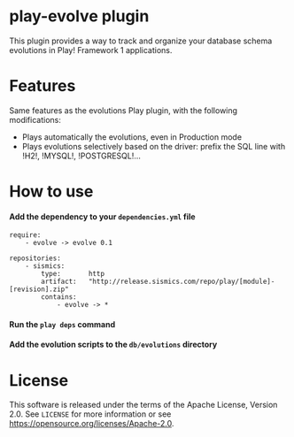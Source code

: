 # play-evolve plugin

This plugin provides a way to track and organize your database schema evolutions in Play! Framework 1 applications.

# Features

Same features as the evolutions Play plugin, with the following modifications:

* Plays automatically the evolutions, even in Production mode
* Plays evolutions selectively based on the driver: prefix the SQL line with !H2!, !MYSQL!, !POSTGRESQL!...

# How to use

####  Add the dependency to your `dependencies.yml` file

```
require:
    - evolve -> evolve 0.1

repositories:
    - sismics:
        type:       http
        artifact:   "http://release.sismics.com/repo/play/[module]-[revision].zip"
        contains:
            - evolve -> *

```
####  Run the `play deps` command
####  Add the evolution scripts to the `db/evolutions` directory

# License

This software is released under the terms of the Apache License, Version 2.0. See `LICENSE` for more
information or see <https://opensource.org/licenses/Apache-2.0>.
